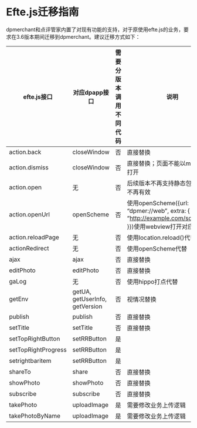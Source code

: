 # Efte.js迁移指南

dpmerchant和点评管家内置了对现有功能的支持，对于原使用efte.js的业务，要求在3.6版本期间迁移到dpmerchant。建议迁移方式如下：

| efte.js接口           | 对应dpapp接口                      | 需要分版本调用不同代码 | 说明                                                                                                 | 
|---------------------|--------------------------------|-------------|----------------------------------------------------------------------------------------------------| 
| action.back         | closeWindow                    | 否           | 直接替换                                                                                               | 
| action.dismiss      | closeWindow                    | 否           | 直接替换；页面不能以modal模式打开                                                                                | 
| action.open         | 无                              | 否           | 后续版本不再支持静态包，此方法不再有效                                                                                | 
| action.openUrl      | openScheme                     | 否           | 使用openScheme({url: “dpmer://web”, extra: { url: “http://example.com/some/path” }})使用webview打开对应url | 
| action.reloadPage   | 无                              | 否           | 使用location.reload()代替                                                                              | 
| actionRedirect      | 无                              | 否           | 使用openScheme代替                                                                                     | 
| ajax                | ajax                           | 否           | 直接替换                                                                                             | 
| editPhoto           | editPhoto                      | 否           | 直接替换                                                                                               | 
| gaLog               | 无                              | 否           | 使用hippo打点代替                                                                                        | 
| getEnv              | getUA, getUserInfo, getVersion | 否           | 视情况替换                                                                                              | 
| publish             | publish                        | 否           | 直接替换                                                                                               | 
| setTitle            | setTitle                       | 否           | 直接替换                                                                                               | 
| setTopRightButton   | setRRButton                    | 是           |                                                                                                    | 
| setTopRightProgress | setRRButton                    | 是           |                                                                                                    | 
| setrightbaritem     | setRRButton                    | 是           |                                                                                                    | 
| shareTo             | share                          | 否           | 直接替换                                                                                               | 
| showPhoto           | showPhoto                      | 否           | 直接替换                                                                                               | 
| subscribe           | subscribe                      | 否           | 直接替换                                                                                               | 
| takePhoto           | uploadImage                    | 是           | 需要修改业务上传逻辑                                                                                         | 
| takePhotoByName     | uploadImage                    | 是           | 需要修改业务上传逻辑                                                                                         | 
